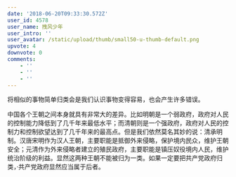 ```yaml
---
date: '2018-06-20T09:33:30.572Z'
user_id: 4578
user_name: 拽风少年
user_intro: ''
user_avatar: /static/upload/thumb/small50-u-thumb-default.png
upvote: 4
downvote: 0
comments:
    - ''
    - ''
    - ''
---
```


将相似的事物简单归类会是我们认识事物变得容易，也会产生许多错误。

中国各个王朝之间本身就具有非常大的差异。比如明朝是一个弱政府，政府对人民的控制能力降低到了几千年来最低水平；而清朝则是一个强政府，政府对人民的控制力和控制欲望达到了几千年来的最高点。但是我们依然莫名其妙的说：清承明制。汉唐宋明作为汉人王朝，主要职能是抵御外来侵略，保护境内民众，维护王朝安全；元清作为外来侵略者建立的殖民政府，主要职能是镇压奴役境内人民，维护统治阶级的利益。显然这两种王朝不能被归为一类。如果一定要把共产党政府归类，·共产党政府显然应当属于后者。
